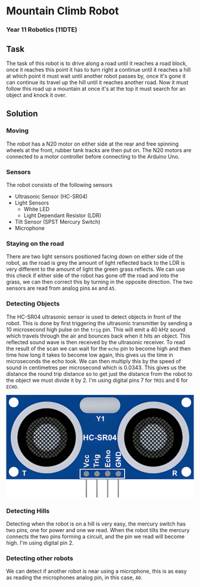 # Mountain Climb Robot

### Year 11 Robotics (11DTE)

## Task

The task of this robot is to drive along a road until it reaches a road block, once it reaches this point it has to turn right a continue until it reaches a hill at which point it must wait until another robot passes by, once it's gone it can continue its travel up the hill until it reaches another road. Now it must follow this road up a mountain at once it's at the top it must search for an object and knock it over.

## Solution

### Moving

The robot has a N20 motor on either side at the rear and free spinning wheels at the front, rubber tank tracks are then put on. The N20 motors are connected to a motor controller before connecting to the Arduino Uno.

### Sensors

The robot consists of the following sensors

- Ultrasonic Sensor (HC-SR04)
- Light Sensors
	- White LED
	- Light Dependant Resistor (LDR)
- Tilt Sensor (SPST Mercury Switch)
- Microphone

### Staying on the road

There are two light sensors positioned facing down on either side of the robot, as the road is grey the amount of light reflected back to the LDR is very different to the amount of light the green grass reflects. We can use this check if either side of the robot has gone off the road and into the grass, we can then correct this by turning in the opposite direction. The two sensors are read from analog pins `A4` and `A5`.

### Detecting Objects

The HC-SR04 ultrasonic sensor is used to detect objects in front of the robot. This is done by first triggering the ultrasonic transmitter by sending a 10 microsecond high pulse on the `trig` pin.  This will emit a 40 kHz sound which travels through the air and bounces back when it hits an object. This reflected sound wave is then received by the ultrasonic receiver. To read the result of the scan we can wait for the `echo` pin to become high and then time how long it takes to become low again, this gives us the time in microseconds the echo took. We can then multiply this by the speed of sound in centimetres per microsecond which is 0.0343. This gives us the distance the round trip distance so to get just the distance from the robot to the object we must divide it by 2. I'm using digital pins 7 for `TRIG` and 6 for `ECHO`.

![HC-SR04 Ultrasonic Sensor (Left Transmitter, Right Receiver)](images/UltrasonicSensor.jpg)

### Detecting Hills

Detecting when the robot is on a hill is very easy, the mercury switch has two pins, one for power and one we read. When the robot tilts the mercury connects the two pins forming a circuit, and the pin we read will become high. I'm using digital pin 2.

### Detecting other robots

We can detect if another robot is near using a microphone, this is as easy as reading the microphones analog pin, in this case, `A0`.